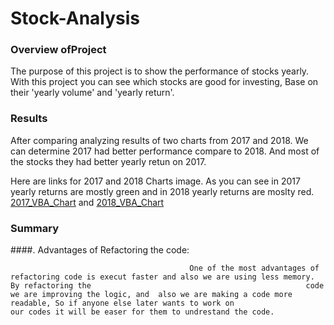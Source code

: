 # Stock-Analysis

### Overview ofProject

The purpose of this project is to show the performance of stocks yearly. With this project you can see which stocks are good for investing,
Base on their 'yearly volume' and 'yearly return'.


### Results

After comparing analyzing results of two charts from 2017 and 2018. We can determine 2017 had better performance compare to 2018. And most of the stocks they had better yearly retun on 2017.

Here are links for 2017 and 2018 Charts image. As you can see in 2017 yearly returns are mostly green and in 2018 yearly returns are moslty red. [2017_VBA_Chart](./VBA_Challenge_results-2017.png)  and [2018_VBA_Chart](./VBA_Challange_results_2018.png)



### Summary

####.    Advantages of Refactoring the code:
                                        
                                            One of the most advantages of refactoring code is execut faster and also we are using less memory. By refactoring the                                                code we are improving the logic, and  also we are making a code more readable, So if anyone else later wants to work on                                              our codes it will be easer for them to undrestand the code. 


  
                                      
         
               

         
         


